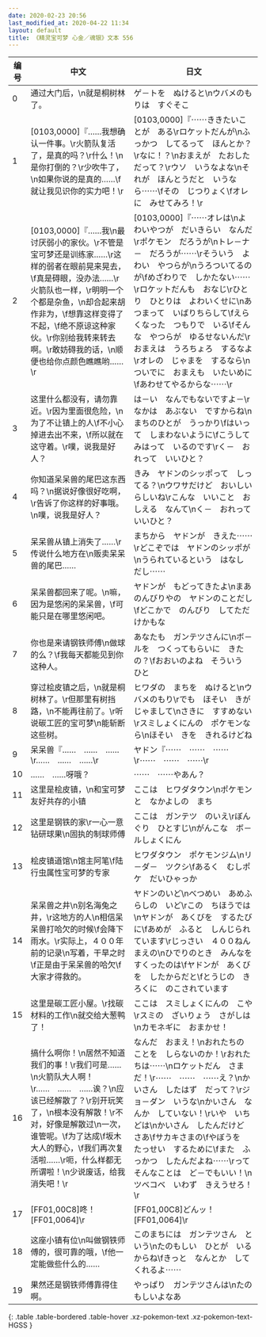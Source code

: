 ```yaml
---
date: 2020-02-23 20:56
last_modified_at: 2020-04-22 11:34
layout: default
title: 《精灵宝可梦 心金／魂银》文本 556
---
```

| 编号 | 中文 | 日文 |
| ---- | ---- | ---- |
| 0 | 通过大门后，\n就是桐树林了。 | ゲ－トを　ぬけると\nウバメのもりは　すぐそこ |
| 1 | [0103,0000]『……我想确认一件事。\r火箭队复活了，是真的吗？\r什么！\n是你打倒的？\r少吹牛了，\n如果你说的是真的……\f就让我见识你的实力吧！\r | [0103,0000]『⋯⋯ききたいことが　ある\rロケットだんが\nふっかつ　してるって　ほんとか？\rなに！？\nおまえが　たおした　だって？\rウソ　いうなよな\nそれが　ほんとうだと　いうなら⋯⋯\fその　じつりょく\fオレに　みせてみろ！\r |
| 2 | [0103,0000]『……我\n最讨厌弱小的家伙。\r不管是宝可梦还是训练家……\r这样的弱者在眼前晃来晃去，\f真是碍眼，没办法……\r火箭队也一样，\r明明一个个都是杂鱼，\n却合起来胡作非为，\f想靠这样变得了不起，\f绝不原谅这种家伙。\r你别给我转来转去啊。\r敢妨碍我的话，\n顺便也给你点颜色瞧瞧哟……\r | [0103,0000]『⋯⋯オレは\nよわいやつが　だいきらい　なんだ\rポケモン　だろうが\nトレ－ナ－　だろうが⋯⋯\rそういう　よわい　やつらが\nうろついてるのが\fめざわりで　しかたない⋯⋯\rロケットだんも　おなじ\rひとり　ひとりは　よわいくせに\nあつまって　いばりちらして\fえらくなった　つもりで　いる\fそんな　やつらが　ゆるせないんだ\rおまえは　うろちょろ　するなよ\rオレの　じゃまを　するなら\nついでに　おまえも　いたいめに\fあわせてやるからな⋯⋯\r |
| 3 | 这里什么都没有，请勿靠近。\r因为里面很危险，\n为了不让镇上的人\f不小心掉进去出不来，\f所以就在这守着。\r噗，说我是好人？ | は－い　なんでもないですよ－\rなかは　あぶない　ですからね\nまちのひとが　うっかり\fはいって　しまわないように\fこうして　みはって　いるのです\rく－　おれって　いいひと？ |
| 4 | 你知道呆呆兽的尾巴这东西吗？\n据说好像很好吃啊，\r告诉了你这样的好事哦。\n噗，说我是好人？ | きみ　ヤドンのシッポって　しってる？\nウワサだけど　おいしい　らしいね\rこんな　いいこと　おしえる　なんて\nく－　おれって　いいひと？ |
| 5 | 呆呆兽从镇上消失了……\r传说什么地方在\n贩卖呆呆兽的尾巴…… | まちから　ヤドンが　きえた⋯⋯\rどこぞでは　ヤドンのシッポが\nうられているという　はなし　だし⋯⋯ |
| 6 | 呆呆兽都回来了呢。\n嘛，因为是悠闲的呆呆兽，\f可能只是在哪里悠闲吧。 | ヤドンが　もどってきたよ\nまあ　のんびりやの　ヤドンのことだし\fどこかで　のんびり　してただけかもな |
| 7 | 你也是来请钢铁师傅\n做球的么？\f我每天都能见到你这种人。 | あなたも　ガンテツさんに\nボ－ルを　つくってもらいに　きたの？\fおおいのよね　そういう　ひと |
| 8 | 穿过桧皮镇之后，\n就是桐树林了。\r但那里有树挡路，\n不能再往前了。\r听说碳工匠的宝可梦\n能斩断这些树。 | ヒワダの　まちを　ぬけると\nウバメのもり\rでも　ほそい　きが　じゃまして\nさきに　すすめない\rスミしょくにんの　ポケモンなら\nほそい　きを　きれるけどね |
| 9 | 呆呆兽『……　……　……\r……　……　……\r | ヤドン『⋯⋯　⋯⋯　⋯⋯\r⋯⋯　⋯⋯　⋯⋯\r |
| 10 | ……　……呀哦？ | ⋯⋯　⋯⋯やあん？ |
| 11 | 这里是桧皮镇，\n和宝可梦友好共存的小镇 | ここは　ヒワダタウン\nポケモンと　なかよしの　まち |
| 12 | 这里是钢铁的家\r一心一意钻研球果\n固执的制球师傅 | ここは　ガンテツ　のいえ\rぼんぐり　ひとすじ\nがんこな　ボ－ルしょくにん |
| 13 | 桧皮镇道馆\n馆主阿笔\f陆行虫属性宝可梦的专家 | ヒワダタウン　ポケモンジム\nリ－ダ－　ツクシ\fあるく　むしポケ　だいひゃっか |
| 14 | 呆呆兽之井\n别名海兔之井，\r这地方的人\n相信呆呆兽打哈欠的时候\f会降下雨水。\r实际上，４００年前的记录\n写着，干旱之时\f正是由于呆呆兽的哈欠\f大家才得救的。 | ヤドンのいど\nべつめい　あめふらしの　いど\rこの　ちほうでは\nヤドンが　あくびを　するたびに\fあめが　ふると　しんじられています\rじっさい　４００ねんまえの\nひでりのとき　みんなを　すくったのは\fヤドンが　あくびを　したからだと\fとうじの　きろくに　のこされています |
| 15 | 这里是碳工匠小屋。\r找碳材料的工作\n就交给大葱鸭了！ | ここは　スミしょくにんの　こや\rスミの　ざいりょう　さがしは\nカモネギに　おまかせ！ |
| 16 | 搞什么啊你！\n居然不知道我们的事！\r我们可是……\n火箭队大人啊！\r……　……　……诶？\n应该已经解散了？\r别开玩笑了，\n根本没有解散！\r不对，好像是解散过\n一次，谁管呢。\f为了达成\f坂木大人的野心，\f我们再次复活啦……\r呃，什么样都无所谓啦！\n少说废话，给我消失吧！\r | なんだ　おまえ！\nおれたちの　ことを　しらないのか！\rおれたちは⋯⋯\nロケットだん　さまだ！\r⋯⋯　⋯⋯　⋯⋯え？\nかいさん　したはず　だって？\rジョ－ダン　いうな\nかいさん　なんか　していない！\rいや　いちどは\nかいさん　したんだけど　さあ\fサカキさまの\fやぼうを　たっせい　するために\fまた　ふっかつ　したんだよね⋯⋯\rって　そんなことは　ど－でもいい！\nツベコベ　いわず　きえうせろ！\r |
| 17 | [FF01,00C8]咚！[FF01,0064]\r | [FF01,00C8]どんッ！[FF01,0064]\r |
| 18 | 这座小镇有位\n叫做钢铁师傅的，很可靠的哦，\f他一定能做些什么的…… | このまちには　ガンテツさん　という\nたのもしい　ひとが　いるからね\fきっと　なんとか　してくれるよ⋯⋯ |
| 19 | 果然还是钢铁师傅靠得住啊。 | やっぱり　ガンテツさんは\nたのもしいよなあ |
{: .table .table-bordered .table-hover .xz-pokemon-text .xz-pokemon-text-HGSS }